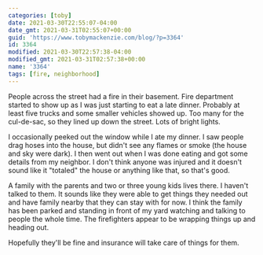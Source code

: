 ```yaml
---
categories: [toby]
date: 2021-03-30T22:55:07-04:00
date_gmt: 2021-03-31T02:55:07+00:00
guid: 'https://www.tobymackenzie.com/blog/?p=3364'
id: 3364
modified: 2021-03-30T22:57:38-04:00
modified_gmt: 2021-03-31T02:57:38+00:00
name: '3364'
tags: [fire, neighborhood]
---
```


People across the street had a fire in their basement.<!--more-->  Fire department started to show up as I was just starting to eat a late dinner.  Probably at least five trucks and some smaller vehicles showed up.  Too many for the cul-de-sac, so they lined up down the street.  Lots of bright lights.

I occasionally peeked out the window while I ate my dinner.  I saw people drag hoses into the house, but didn't see any flames or smoke (the house and sky were dark).  I then went out when I was done eating and got some details from my neighbor.  I don't think anyone was injured and it doesn't sound like it "totaled" the house or anything like that, so that's good.

A family with the parents and two or three young kids lives there.  I haven't talked to them.  It sounds like they were able to get things they needed out and have family nearby that they can stay with for now.  I think the family has been parked and standing in front of my yard watching and talking to people the whole time.  The firefighters appear to be wrapping things up and heading out.

Hopefully they'll be fine and insurance will take care of things for them.
